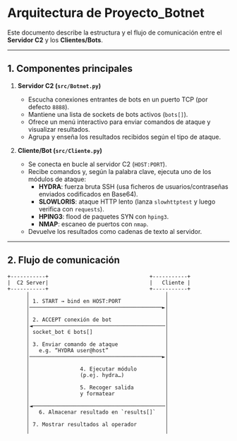 # Arquitectura de Proyecto_Botnet

Este documento describe la estructura y el flujo de comunicación entre el **Servidor C2** y los **Clientes/Bots**.

---

## 1. Componentes principales

1. **Servidor C2 (`src/Botnet.py`)**  
   - Escucha conexiones entrantes de bots en un puerto TCP (por defecto `8888`).  
   - Mantiene una lista de sockets de bots activos (`bots[]`).  
   - Ofrece un menú interactivo para enviar comandos de ataque y visualizar resultados.  
   - Agrupa y enseña los resultados recibidos según el tipo de ataque.

2. **Cliente/Bot (`src/Cliente.py`)**  
   - Se conecta en bucle al servidor C2 (`HOST:PORT`).  
   - Recibe comandos y, según la palabra clave, ejecuta uno de los módulos de ataque:  
     - **HYDRA**: fuerza bruta SSH (usa ficheros de usuarios/contraseñas enviados codificados en Base64).  
     - **SLOWLORIS**: ataque HTTP lento (lanza `slowhttptest` y luego verifica con `requests`).  
     - **HPING3**: flood de paquetes SYN con `hping3`.  
     - **NMAP**: escaneo de puertos con `nmap`.  
   - Devuelve los resultados como cadenas de texto al servidor.

---

## 2. Flujo de comunicación

```text
+-----------+                                +-----------+
|  C2 Server|                                |   Cliente |   
+-----------+                                +-----------+
      │                                           │
      │ 1. START → bind en HOST:PORT              │
      │──────────────────────────────────────────►│
      │                                           │
      │ 2. ACCEPT conexión de bot                 │
      │◄──────────────────────────────────────────│
      │ socket_bot ∈ bots[]                       │
      │                                           │
      │ 3. Enviar comando de ataque               │
      │   e.g. “HYDRA user@host”                  │
      │──────────────────────────────────────────►│
      │                                           │
      │                4. Ejecutar módulo         │
      │                (p.ej. hydra…)             │
      │                                           │
      │                5. Recoger salida          │
      │                y formatear                │
      │                                           │
      │◄──────────────────────────────────────────│
      │   6. Almacenar resultado en `results[]`   │
      │                                           │
      │ 7. Mostrar resultados al operador         │
      │                                           │
